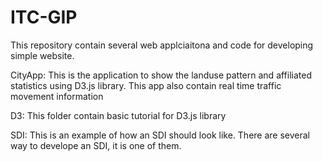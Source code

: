 # ITC-GIP
This repository contain several web applciaitona and code for developing simple website.

CityApp: This is the application to show the landuse pattern and affiliated statistics using D3.js library. This app also contain real time traffic movement information

D3: This folder contain basic tutorial for D3.js library

SDI: This is an example of how an SDI should look like. There are several way to develope an SDI, it is one of them.

